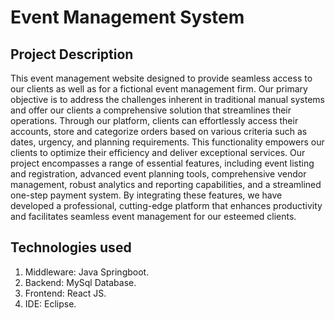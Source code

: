 # Event Management System
## Project Description 
This event management website designed to provide seamless access to our clients as well as for a fictional event management firm. Our primary objective is to address the challenges inherent in traditional manual systems and offer our clients a comprehensive solution that streamlines their operations. Through our platform, clients can effortlessly access their accounts, store and categorize orders based on various criteria such as dates, urgency, and planning requirements. This functionality empowers our clients to optimize their efficiency and deliver exceptional services. Our project encompasses a range of essential features, including event listing and registration, advanced event planning tools, comprehensive vendor management, robust analytics and reporting capabilities, and a streamlined one-step payment system. By integrating these features, we have developed a professional, cutting-edge platform that enhances productivity and facilitates seamless event management for our esteemed clients.

## Technologies used
1. Middleware: Java Springboot.
2. Backend: MySql Database.
3. Frontend: React JS.
4. IDE: Eclipse.
